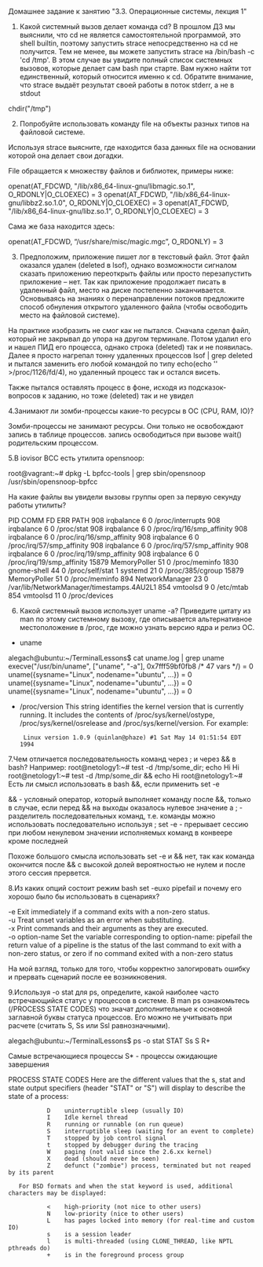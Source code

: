 Домашнее задание к занятию "3.3. Операционные системы, лекция 1"

1. Какой системный вызов делает команда cd? В прошлом ДЗ мы выяснили, что cd не является самостоятельной программой, это shell builtin, поэтому запустить strace непосредственно на cd не получится. Тем не менее, вы можете запустить strace на /bin/bash -c 'cd /tmp'. В этом случае вы увидите полный список системных вызовов, которые делает сам bash при старте. Вам нужно найти тот единственный, который относится именно к cd. Обратите внимание, что strace выдаёт результат своей работы в поток stderr, а не в stdout

chdir("/tmp") 

2. Попробуйте использовать команду file на объекты разных типов на файловой системе. 

Используя strace выясните, где находится база данных file на основании которой она делает свои догадки.

File обращается к множеству файлов и библиотек, примеры ниже:

openat(AT_FDCWD, "/lib/x86_64-linux-gnu/libmagic.so.1", O_RDONLY|O_CLOEXEC) = 3
openat(AT_FDCWD, "/lib/x86_64-linux-gnu/libbz2.so.1.0", O_RDONLY|O_CLOEXEC) = 3
openat(AT_FDCWD, "/lib/x86_64-linux-gnu/libz.so.1", O_RDONLY|O_CLOEXEC) = 3

Сама же база находится здесь:

openat(AT_FDCWD, “/usr/share/misc/magic.mgc”, O_RDONLY) = 3


3. Предположим, приложение пишет лог в текстовый файл. Этот файл оказался удален (deleted в lsof), однако возможности сигналом сказать приложению переоткрыть файлы или просто перезапустить приложение – нет. Так как приложение продолжает писать в удаленный файл, место на диске постепенно заканчивается. Основываясь на знаниях о перенаправлении потоков предложите способ обнуления открытого удаленного файла (чтобы освободить место на файловой системе).


На практике изобразить не смог как не пытался. Сначала сделал файл, который не закрывал до упора на другом терминале. Потом удалил его и нашел ПИД его процесса, однако строка (deleted) так и не появилась.
Далее я просто нагрепал тонну удаленных процессов lsof | grep deleted  и пытался заменить его любой командой по типу echo(echo '' >/proc/1126/fd/4), но удаленный  процесс так и остался висеть. 

Также пытался оставлять процесс в фоне, исходя из подсказок-вопросов к заданию, но тоже (deleted) так и не увидел



4.Занимают ли зомби-процессы какие-то ресурсы в ОС (CPU, RAM, IO)?

Зомби-процессы не занимают ресурсы. Они только не освобождают запись в таблице процессов. 
запись освободиться при вызове wait() родительским процессом.

5.В iovisor BCC есть утилита opensnoop:

root@vagrant:~# dpkg -L bpfcc-tools | grep sbin/opensnoop
/usr/sbin/opensnoop-bpfcc

На какие файлы вы увидели вызовы группы open за первую секунду работы утилиты?


PID    COMM               FD ERR PATH
908    irqbalance          6   0 /proc/interrupts
908    irqbalance          6   0 /proc/stat
908    irqbalance          6   0 /proc/irq/16/smp_affinity
908    irqbalance          6   0 /proc/irq/16/smp_affinity
908    irqbalance          6   0 /proc/irq/57/smp_affinity
908    irqbalance          6   0 /proc/irq/57/smp_affinity
908    irqbalance          6   0 /proc/irq/19/smp_affinity
908    irqbalance          6   0 /proc/irq/19/smp_affinity
15879  MemoryPoller       51   0 /proc/meminfo
1830   gnome-shell        44   0 /proc/self/stat
1      systemd            21   0 /proc/385/cgroup
15879  MemoryPoller       51   0 /proc/meminfo
894    NetworkManager     23   0 /var/lib/NetworkManager/timestamps.4AU2L1
854    vmtoolsd            9   0 /etc/mtab
854    vmtoolsd           11   0 /proc/devices



6. Какой системный вызов использует uname -a? Приведите цитату из man по этому системному вызову, где описывается альтернативное местоположение в /proc, где можно узнать версию ядра и релиз ОС.


- uname

alegach@ubuntu:~/TerminalLessons$ cat uname.log | grep uname
execve("/usr/bin/uname", ["uname", "-a"], 0x7fff59bf0fb8 /* 47 vars */) = 0
uname({sysname="Linux", nodename="ubuntu", ...}) = 0
uname({sysname="Linux", nodename="ubuntu", ...}) = 0
uname({sysname="Linux", nodename="ubuntu", ...}) = 0


-  /proc/version
              This string identifies the kernel version that is currently running.  It includes the contents of  /proc/sys/kernel/ostype,  /proc/sys/kernel/osrelease  and  /proc/sys/kernel/version.
              For example:

        Linux version 1.0.9 (quinlan@phaze) #1 Sat May 14 01:51:54 EDT 1994


7.Чем отличается последовательность команд через ; и через && в bash? Например:
root@netology1:~# test -d /tmp/some_dir; echo Hi
Hi
root@netology1:~# test -d /tmp/some_dir && echo Hi
root@netology1:~#
Есть ли смысл использовать в bash &&, если применить set -e

&& -  условный оператор, который выполняет команду после &&, только в случае, если перед && на выходы оказалось нулевое значение
а ;  - разделитель последовательных команд, т.е. команды можно использовать последовательно используя ;
set -e - прерывает сессию при любом ненулевом значении исполняемых команд в конвеере кроме последней

Похоже большого смысла использовать set -e и && нет, так как команда окончится после && с высокой долей вероятностью не нулем и после этого сессия прервется.


8.Из каких опций состоит режим bash set -euxo pipefail и почему его хорошо было бы использовать в сценариях?

-e  Exit immediately if a command exits with a non-zero status.  
-u  Treat unset variables as an error when substituting.  
-x  Print commands and their arguments as they are executed.  
-o  option-name
      Set the variable corresponding to option-name:
      pipefail      the return value of a pipeline is the status of
                       the last command to exit with a non-zero status,
                       or zero if no command exited with a non-zero status

На мой взгляд, только для того, чтобы корректно залогировать ошибку и прервать сценарий после ее возникновения.

9.Используя -o stat для ps, определите, какой наиболее часто встречающийся статус у процессов в системе. В man ps ознакомьтесь (/PROCESS STATE CODES) что значат дополнительные к основной заглавной буквы статуса процессов. Его можно не учитывать при расчете (считать S, Ss или Ssl равнозначными).

alegach@ubuntu:~/TerminalLessons$ ps -o stat
STAT
Ss
S
R+

Самые встречающиеся процессы S* - процессы ожидающие завершения

PROCESS STATE CODES
       Here are the different values that the s, stat and state output specifiers (header "STAT" or "S") will display to describe the state of a process:

               D    uninterruptible sleep (usually IO)
               I    Idle kernel thread
               R    running or runnable (on run queue)
               S    interruptible sleep (waiting for an event to complete)
               T    stopped by job control signal
               t    stopped by debugger during the tracing
               W    paging (not valid since the 2.6.xx kernel)
               X    dead (should never be seen)
               Z    defunct ("zombie") process, terminated but not reaped by its parent

       For BSD formats and when the stat keyword is used, additional characters may be displayed:

               <    high-priority (not nice to other users)
               N    low-priority (nice to other users)
               L    has pages locked into memory (for real-time and custom IO)
               s    is a session leader
               l    is multi-threaded (using CLONE_THREAD, like NPTL pthreads do)
               +    is in the foreground process group





